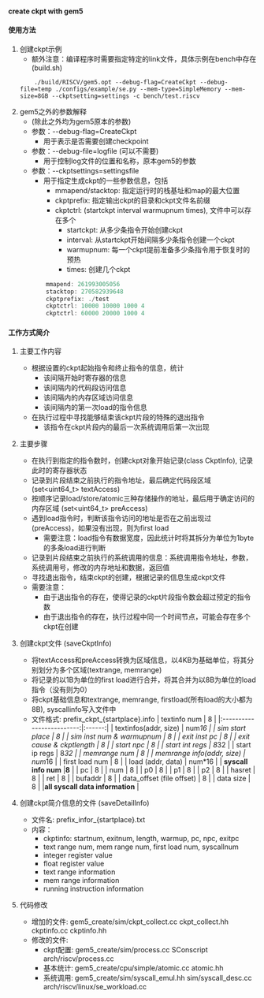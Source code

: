 #### create ckpt with gem5
#### 使用方法
1. 创建ckpt示例
    - 额外注意：编译程序时需要指定特定的link文件，具体示例在bench中存在(build.sh)
    ```shell
        ./build/RISCV/gem5.opt --debug-flag=CreateCkpt --debug-file=temp ./configs/example/se.py --mem-type=SimpleMemory --mem-size=8GB --ckptsetting=settings -c bench/test.riscv
    ```
2. gem5之外的参数解释
    - (除此之外均为gem5原本的参数)
    - 参数：--debug-flag=CreateCkpt
        - 用于表示是否需要创建checkpoint
    - 参数：--debug-file=logfile (可以不需要)
        - 用于控制log文件的位置和名称，原本gem5的参数
    - 参数：--ckptsettings=settingsfile 
        - 用于指定生成ckpt的一些参数信息，包括
            - mmapend/stacktop: 指定运行时的栈基址和map的最大位置
            - ckptprefix: 指定输出ckpt的目录和ckpt文件名前缀
            - ckptctrl: (startckpt interval warmupnum times), 文件中可以存在多个
                - startckpt: 从多少条指令开始创建ckpt
                - interval: 从startckpt开始间隔多少条指令创建一个ckpt
                - warmupnum: 每一个ckpt提前准备多少条指令用于恢复时的预热
                - times: 创建几个ckpt
        ```c
            mmapend: 261993005056
            stacktop: 270582939648
            ckptprefix: ./test
            ckptctrl: 10000 10000 1000 4
            ckptctrl: 60000 20000 1000 4
        ```

#### 工作方式简介
1. 主要工作内容
    - 根据设置的ckpt起始指令和终止指令的信息，统计
        - 该间隔开始时寄存器的信息
        - 该间隔内的代码段访问信息
        - 该间隔内的内存区域访问信息
        - 该间隔内的第一次load的指令信息
    - 在执行过程中寻找能够结束该ckpt片段的特殊的退出指令
        - 该指令在ckpt片段内的最后一次系统调用后第一次出现
    
2. 主要步骤
    - 在执行到指定的指令数时，创建ckpt对象开始记录(class CkptInfo), 记录此时的寄存器状态
    - 记录到片段结束之前执行的指令地址，最后确定代码段区域 (set<uint64_t> textAccess)
    - 按顺序记录load/store/atomic三种存储操作的地址，最后用于确定访问的内存区域 (set<uint64_t> preAccess)
    - 遇到load指令时，判断该指令访问的地址是否在之前出现过(preAccess)，如果没有出现，则为first load
        - 需要注意：load指令有数据宽度，因此统计时将其拆分为单位为1byte的多条load进行判断
    - 记录到片段结束之前执行的系统调用的信息：系统调用指令地址，参数，系统调用号，修改的内存地址和数据，返回值
    - 寻找退出指令，结束ckpt的创建，根据记录的信息生成ckpt文件
    - 需要注意：
        - 由于退出指令的存在，使得记录的ckpt片段指令数会超过预定的指令数
        - 由于退出指令的存在，执行过程中同一个时间节点，可能会存在多个ckpt在创建


3. 创建ckpt文件 (saveCkptInfo)
    - 将textAccess和preAccess转换为区域信息，以4KB为基础单位，将其分别划分为多个区域(textrange, memrange)
    - 将记录的以1B为单位的first load进行合并，将其合并为以8B为单位的load指令（没有则为0）
    - 将ckpt基础信息和textrange, memrange, firstload(所有load的大小都为8B), syscallinfo写入文件中
    - 文件格式: prefix_ckpt_{startplace}.info
        | textinfo num              | 8      |
        |:-------------------------:|:------:|
        | textinfos(addr, size)     | num*16 |
        | sim start place           | 8      |
        | sim inst num & warmupnum | 8      |
        | exit inst pc              | 8      |
        | exit cause & ckptlength   | 8      |
        | start npc                 | 8      |
        | start int regs            | 8*32   |
        | start ip regs             | 8*32   |
        | memrange num              | 8      |
        | memrange info(addr, size) | num*16 |
        | first load num            | 8      |
        | load (addr, data)         | num*16 |
        | **syscall info num**      |**8**   |
        | pc                        | 8      |
        | num                       | 8      |
        | p0                        | 8      |
        | p1                        | 8      |
        | p2                        | 8      |
        | hasret                    | 8      |
        | ret                       | 8      |
        | bufaddr                   | 8      |
        | data_offset (file offset) | 8      |
        | data size                 | 8      |
        |**all syscall data information**    |

4. 创建ckpt简介信息的文件 (saveDetailInfo)
    - 文件名: prefix_infor_{startplace}.txt
    - 内容：
        - ckptinfo: startnum, exitnum, length, warmup, pc, npc, exitpc
        - text range num, mem range num, first load num, syscallnum
        - integer register value
        - float register value
        - text range information
        - mem range information
        - running instruction information


5. 代码修改
    - 增加的文件: gem5_create/sim/ckpt_collect.cc  ckpt_collect.hh  ckptinfo.cc  ckptinfo.hh
    - 修改的文件:
        - ckpt配置: gem5_create/sim/process.cc SConscript arch/riscv/process.cc
        - 基本统计: gem5_create/cpu/simple/atomic.cc atomic.hh
        - 系统调用: gem5_create/sim/syscall_emul.hh sim/syscall_desc.cc arch/riscv/linux/se_workload.cc